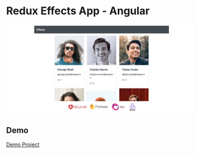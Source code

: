 # Redux Effects App - Angular
![alt effects-redux](https://raw.githubusercontent.com/valenzuela21/redux-effects-standard-app/main/screenshot.jpg)
## Demo
[Demo Project](https://valenzuela21.github.io/redux-effects-standard-app/)
